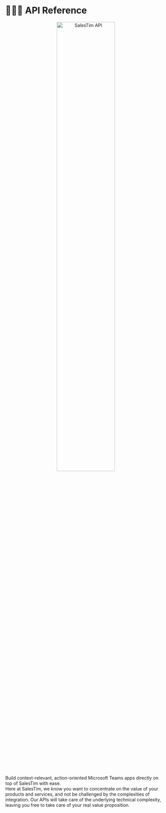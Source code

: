 # 👩🏼‍💻 API Reference
<Classification level="public" />

<div style="text-align: center;">
<img alt="SalesTim API" src="/img/headers/api.jpg"
style="width: 60%;"></img>
</div>

Build context-relevant, action-oriented Microsoft Teams apps directly on top of SalesTim with ease.  
Here at SalesTim, we know you want to concentrate on the value of your products and services, and not be challenged by the complexities of integration. Our APIs will take care of the underlying technical complexity, leaving you free to take care of your real value proposition. 
